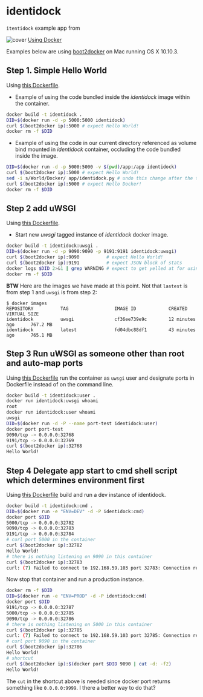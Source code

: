 # identidock

`itentidock` example app from 

![cover](http://akamaicovers.oreilly.com/images/0636920035671/bkt.gif) [Using Docker](http://shop.oreilly.com/product/0636920035671.do)

Examples below are using [boot2docker](https://docs.docker.com/installation/mac/) on Mac running OS X 10.10.3.

## Step 1. Simple Hello World

Using [this Dockerfile](https://github.com/dlbewley/identidock/blob/b8994922451700e83c50afa79f9749216165d810/Dockerfile).

- Example of using the code bundled inside the _identidock_ image within the container.

```bash
docker build -t identidock .
DID=$(docker run -d -p 5000:5000 identidock)
curl $(boot2docker ip):5000 # expect Hello World!
docker rm -f $DID
```

- Example of using the code in our current directory referenced as volume bind mounted in _identidock_ container, occluding the code bundled inside the image.

```bash
DID=$(docker run -d -p 5000:5000 -v $(pwd)/app:/app identidock)
curl $(boot2docker ip):5000 # expect Hello World!
sed -i s/World/Docker/ app/identidock.py # undo this change after the test
curl $(boot2docker ip):5000 # expect Hello Docker!
docker rm -f $DID
```

## Step 2 add uWSGI

Using [this Dockerfile](https://github.com/dlbewley/identidock/blob/5b589a2c8e6d579a1c3f57e50f1daf7f57639b8c/Dockerfile).

- Start new _uwsgi_ tagged instance of _identidock_ docker image.

```bash
docker build -t identidock:uwsgi .
DID=$(docker run -d -p 9090:9090 -p 9191:9191 identidock:uwsgi)
curl $(boot2docker ip):9090          # expect Hello World!
curl $(boot2docker ip):9191          # expect JSON block of stats
docker logs $DID 2>&1 | grep WARNING # expect to get yelled at for using root
docker rm -f $DID
```

**BTW** Here are the images we have made at this point. Not that `lastest` is from step 1 and `uwsgi` is from step 2:

```
$ docker images
REPOSITORY          TAG                 IMAGE ID            CREATED             VIRTUAL SIZE
identidock          uwsgi               cf36ee739e9c        12 minutes ago      767.2 MB
identidock          latest              fd04dbc88df1        43 minutes ago      765.1 MB
```

## Step 3 Run uWSGI as someone other than root and auto-map ports

Using [this Dockerfile](https://github.com/dlbewley/identidock/blob/41f39ffbc2ea12c1357079d227b2a9fe0d003235/Dockerfile) run the container as `uwsgi` user and designate ports in Dockerfile instead of on the command line.

```bash
docker build -t identidock:user .
docker run identidock:uwsgi whoami
root
docker run identidock:user whoami
uwsgi
DID=$(docker run -d -P --name port-test identidock:user)
docker port port-test
9090/tcp -> 0.0.0.0:32768
9191/tcp -> 0.0.0.0:32769
curl $(boot2docker ip):32768
Hello World!
```

## Step 4 Delegate app start to cmd shell script which determines environment first

Using [this Dockerfile](https://github.com/dlbewley/identidock/blob/d0040c2a26d9a6a2c5c90d3510c55c4bddc336f8/Dockerfile) build and run a dev instance of identidock.

```bash
docker build -t identidock:cmd .
DID=$(docker run -e "ENV=DEV" -d -P identidock:cmd)
docker port $DID
5000/tcp -> 0.0.0.0:32782
9090/tcp -> 0.0.0.0:32783
9191/tcp -> 0.0.0.0:32784
# curl port 5000 in the container
curl $(boot2docker ip):32782
Hello World!
# there is nothing listening on 9090 in this container
curl $(boot2docker ip):32783
curl: (7) Failed to connect to 192.168.59.103 port 32783: Connection refused
```

Now stop that container and run a production instance.

```bash
docker rm -f $DID
DID=$(docker run -e "ENV=PROD" -d -P identidock:cmd)
docker port $DID
9191/tcp -> 0.0.0.0:32787
5000/tcp -> 0.0.0.0:32785
9090/tcp -> 0.0.0.0:32786
# there is nothing listening on 5000 in this container
curl $(boot2docker ip):32785
curl: (7) Failed to connect to 192.168.59.103 port 32785: Connection refused
# curl port 9090 in the container
curl $(boot2docker ip):32786
Hello World!
# shortcut
curl $(boot2docker ip):$(docker port $DID 9090 | cut -d: -f2)
Hello World!
```

The `cut` in the shortcut above is needed since docker port returns something like `0.0.0.0:9999`. I there a better way to do that?
